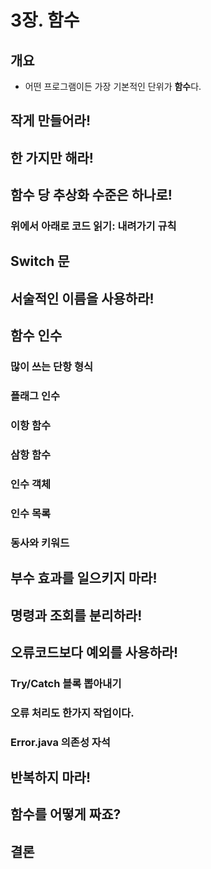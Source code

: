 # 3장. 함수 

## 개요 

* 어떤 프로그램이든 가장 기본적인 단위가 **함수**다.

## 작게 만들어라!

## 한 가지만 해라!

## 함수 당 추상화 수준은 하나로!

### 위에서 아래로 코드 읽기: 내려가기 규칙

## Switch 문 

## 서술적인 이름을 사용하라! 

## 함수 인수 

### 많이 쓰는 단항 형식 

### 플래그 인수 

### 이항 함수 

### 삼항 함수 

### 인수 객체 

### 인수 목록 

### 동사와 키워드 

## 부수 효과를 일으키지 마라! 

## 명령과 조회를 분리하라!

## 오류코드보다 예외를 사용하라!

### Try/Catch 블록 뽑아내기

### 오류 처리도 한가지 작업이다. 

### Error.java 의존성 자석

## 반복하지 마라! 

## 함수를 어떻게 짜죠?

## 결론 
